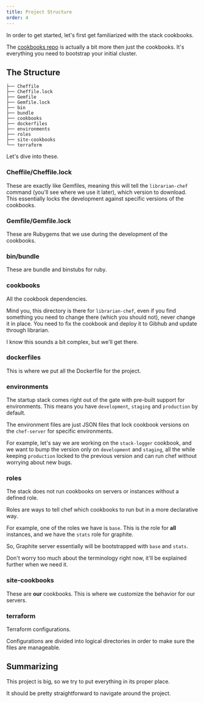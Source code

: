 ```yaml
---
title: Project Structure
order: 4
---
```


In order to get started, let's first get familiarized with the stack cookbooks.

The [cookbooks repo](https://github.com/the-startup-stack/stack-cookbooks) is actually a bit more then just the cookbooks. It's everything you need to bootstrap your initial cluster.

## The Structure

```
├── Cheffile
├── Cheffile.lock
├── Gemfile
├── Gemfile.lock
├── bin
├── bundle
├── cookbooks
├── dockerfiles
├── environments
├── roles
├── site-cookbooks
└── terraform
  ```
  
Let's dive into these.
  
### Cheffile/Cheffile.lock

These are exactly like Gemfiles, meaning this will tell the `librarian-chef` command (you'll see where we use it later), which version to download. This essentially locks the development against specific versions of the cookbooks.

### Gemfile/Gemfile.lock

These are Rubygems that we use during the development of the cookbooks.

### bin/bundle

These are bundle and binstubs for ruby.

### cookbooks

All the cookbook dependencies.

Mind you, this directory is there for `librarian-chef`, even if you find something you need to change there (which you should not), never change it in place. You need to fix the cookbook and deploy it to Gibhub and update through librarian.

I know this sounds a bit complex, but we'll get there.

### dockerfiles

This is where we put all the Dockerfile for the project.

### environments

The startup stack comes right out of the gate with pre-built support for environments. This means you have `development`, `staging` and `production` by default.

The environment files are just JSON files that lock cookbook versions on the `chef-server` for specific environments.

For example, let's say we are working on the `stack-logger` cookbook, and we want to bump the version only on `development` and `staging`, all the while keeping `production` locked to the previous version and can run chef without worrying about new bugs.

### roles

The stack does not run cookbooks on servers or instances without a defined role.

Roles are ways to tell chef which cookbooks to run but in a more declarative way.

For example, one of the roles we have is `base`. This is the role for **all** instances, and we have the `stats` role for graphite.

So, Graphite server essentially will be bootstrapped with `base` and `stats`.

Don't worry too much about the terminology right now, it'll be explained further when we need it.

### site-cookbooks

These are **our** cookbooks. This is where we customize the behavior for our servers.

### terraform

Terraform configurations.

Configurations are divided into logical directories in order to make sure the files are manageable.

## Summarizing

This project is big, so we try to put everything in its proper place.

It should be pretty straightforward to navigate around the project.
